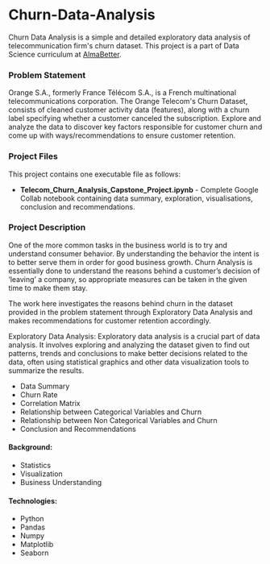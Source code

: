 # Churn-Data-Analysis
Churn Data Analysis is a simple and detailed exploratory data analysis of telecommunication firm's churn dataset. This project is a part of Data Science curriculum at [AlmaBetter](https://www.almabetter.com/).
### Problem Statement
Orange S.A., formerly France Télécom S.A., is a French multinational telecommunications corporation. The Orange Telecom's Churn Dataset, consists of cleaned customer activity data (features), along with a churn label specifying whether a customer canceled the subscription.
Explore and analyze the data to discover key factors responsible for customer churn and come up with ways/recommendations to ensure customer retention.
### Project Files
This project contains one executable file as follows:
* **Telecom_Churn_Analysis_Capstone_Project.ipynb** - Complete Google Collab notebook containing data summary, exploration, visualisations, conclusion and recommendations.
### Project Description
One of the more common tasks in the business world is to try and understand consumer behavior. By understanding the behavior the intent is to better serve them in order for good business growth. Churn Analysis is essentially done to understand the reasons behind a customer’s decision of ‘leaving’ a company, so appropriate measures can be taken in the given time to make them stay.

The work here investigates the reasons behind churn in the dataset provided in the problem statement through Exploratory Data Analysis and makes recommendations for customer retention accordingly.


Exploratory Data Analysis: Exploratory data analysis is a crucial part of data analysis. It involves exploring and analyzing the dataset given to find out patterns, trends and conclusions to make better decisions related to the data, often using statistical graphics and other data visualization tools to summarize the results.
* Data Summary
* Churn Rate
* Correlation Matrix
* Relationship between Categorical Variables and Churn
* Relationship between Non Categorical Variables and Churn
* Conclusion and Recommendations

#### Background:
* Statistics
* Visualization 
* Business Understanding

#### Technologies:
* Python 
* Pandas
* Numpy
* Matplotlib
* Seaborn
